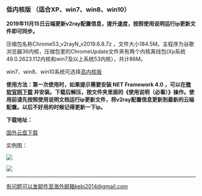 ### 低内核版 （适合XP、win7、win8、win10）

**2019年11月15日云端更新v2ray配置信息，提升速度，按照使用说明运行ip更新文件即可同步。**

压缩包名称Chrome53_v2rayN_v2019.6.8.7z ，文件大小184.5M。主程序为谷歌浏览器36内核，压缩包里的ChromeUpdate文件夹有两个内核离线包(Xp系统49.0.2623.112内核和win7及以上系统53内核），共计86M。

win7、win8、win10系统可选择[高内核版](https://github.com/Alvin9999/new-pac/wiki/%E9%AB%98%E5%86%85%E6%A0%B8%E7%89%88)

**使用方法：第一次使用时，如果提示需要安装 **NET Framework 4.0** ，可以在[微软官网下载](https://www.microsoft.com/zh-cn/download/details.aspx?id=17718) 并安装。下载后解压，按文件夹里面的《使用说明（必看）》操作。使用前请先按照使用说明文档运行ip更新文件，将v2ray配置信息更新到最新的云端配置。以后不好用的时候记得更新一下ip。**

**下载地址：**

[国外云盘下载](http://108.61.224.82/lib2/Chrome53_v2rayN_v2019.6.8.7z) 


实例图：

![](https://raw.githubusercontent.com/Alvin9999/pac2/master/softimag/53v2rayN1.PNG)

![](https://raw.githubusercontent.com/Alvin9999/pac2/master/softimag/53v2rayN2.PNG)

***

有问题可以发邮件至海外邮箱kebi2014@gmail.com